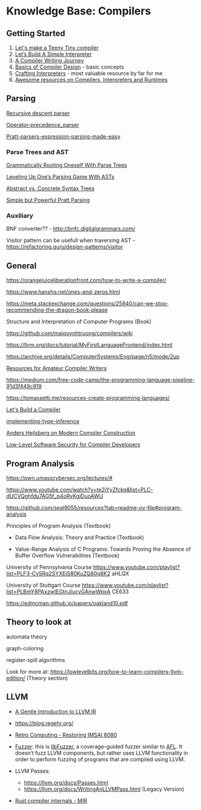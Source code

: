 # Knowledge Base: Compilers

## Getting Started
1. [Let's make a Teeny Tiny compiler](https://austinhenley.com/blog/teenytinycompiler1.html)
2. [Let’s Build A Simple Interpreter](https://ruslanspivak.com/lsbasi-part1/)
3. [ A Compiler Writing Journey ](https://github.com/DoctorWkt/acwj)
4. [Basics of Compiler Design](http://hjemmesider.diku.dk/~torbenm/Basics/) - basic concepts
5. [Crafting Interpreters](http://www.craftinginterpreters.com/) - most valuable resource by far for me
6. [Awesome resources on Compilers, Interpreters and Runtimes](https://github.com/aalhour/awesome-compilers)

## Parsing
[Recursive descent parser](https://en.wikipedia.org/wiki/Recursive_descent_parser)

[Operator-precedence_parser](https://en.wikipedia.org/wiki/Operator-precedence_parser)

[Pratt-parsers-expression-parsing-made-easy](https://journal.stuffwithstuff.com/2011/03/19/pratt-parsers-expression-parsing-made-easy/)

### Parse Trees and AST

[Grammatically Rooting Oneself With Parse Trees](https://medium.com/basecs/leveling-up-ones-parsing-game-with-asts-d7a6fc2400ff)

[Leveling Up One’s Parsing Game With ASTs](https://medium.com/basecs/leveling-up-ones-parsing-game-with-asts-d7a6fc2400ff)

[Abstract vs. Concrete Syntax Trees](https://eli.thegreenplace.net/2009/02/16/abstract-vs-concrete-syntax-trees)

[Simple but Powerful Pratt Parsing](https://matklad.github.io/2020/04/13/simple-but-powerful-pratt-parsing.html#Simple-but-Powerful-Pratt-Parsing)

### Auxiliary

BNF converter?? - http://bnfc.digitalgrammars.com/

Visitor pattern can be usefull when traversing AST - https://refactoring.guru/design-patterns/visitor

## General

https://orangejuiceliberationfront.com/how-to-write-a-compiler/

https://www.hanshq.net/ones-and-zeros.html

https://meta.stackexchange.com/questions/25840/can-we-stop-recommending-the-dragon-book-please

Structure and
Interpretation
of Computer
Programs (Book)

https://github.com/maiquynhtruong/compilers/wiki

https://llvm.org/docs/tutorial/MyFirstLanguageFrontend/index.html

https://archive.org/details/ComputerSystems/Eng/page/n5/mode/2up

[Resources for Amateur Compiler Writers](https://c9x.me/compile/bib/)

https://medium.com/free-code-camp/the-programming-language-pipeline-91d3f449c919

https://tomassetti.me/resources-create-programming-languages/

[Let's Build a Compiler](https://compilers.iecc.com/crenshaw/)

[implementing-type-inference](https://stackoverflow.com/questions/415532/implementing-type-inference)

[Anders Hejlsberg on Modern Compiler Construction](https://learn.microsoft.com/en-us/shows/seth-juarez/anders-hejlsberg-on-modern-compiler-construction)

[Low-Level Software Security for Compiler Developers](https://llsoftsec.github.io/llsoftsecbook/)

## Program Analysis

https://pwn.umasscybersec.org/lectures/#

https://www.youtube.com/watch?v=te2iYyZfckg&list=PLC-dUCVQghfdu7AG5f_p4oRyKgjDuoAWU

https://github.com/seal9055/resources?tab=readme-ov-file#program-analysis

Principles of Program Analysis (Textbook)

- Data Flow Analysis: Theory and Practice (Textbook)

- Value-Range Analysis of C Programs: Towards Proving the Absence of Buffer
Overflow Vulnerabilities (Textbook)

University of Pennsylvania Course
https://www.youtube.com/playlist?list=PLF3-CvSRq2SYXEiS80KuZQ80q8K2
aHLQX

University of Stuttgart Course
https://www.youtube.com/playlist?list=PLBmY8PAxzwIEGtnJiucyGAnwWpxA
CE633

https://edmcman.github.io/papers/oakland10.pdf

## Theory to look at

automata theory

graph-coloring

register-spill algorithms

Look for more at: https://lowlevelbits.org/how-to-learn-compilers-llvm-edition/ (Theory section)

## LLVM

- [A Gentle Introduction to LLVM IR](https://mcyoung.xyz/2023/08/01/llvm-ir/)

- https://blog.regehr.org/
 
- [Retro Computing - Restoring IMSAI 8080](https://github.com/gt-retro-computing)

- [Fuzzer](https://github.com/llvm-mirror/llvm/tree/release_39/lib/Fuzzer): this is [libFuzzer](http://llvm.org/docs/LibFuzzer.html), a coverage-guided fuzzer similar to [AFL](http://lcamtuf.coredump.cx/afl/). It doesn’t fuzz LLVM components, but rather uses LLVM functionality in order to perform fuzzing of programs that are compiled using LLVM.

- LLVM Passes:
  - https://llvm.org/docs/Passes.html
  - https://llvm.org/docs/WritingAnLLVMPass.html (Legacy Version)
 
- [Rust compiler internals - MIR](https://blog.rust-lang.org/2016/04/19/MIR.html)
